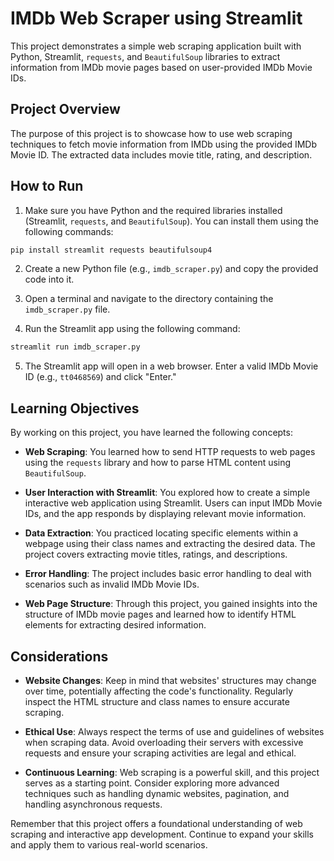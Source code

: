 # IMDb Web Scraper using Streamlit

This project demonstrates a simple web scraping application built with Python, Streamlit, `requests`, and `BeautifulSoup` libraries to extract information from IMDb movie pages based on user-provided IMDb Movie IDs.

## Project Overview

The purpose of this project is to showcase how to use web scraping techniques to fetch movie information from IMDb using the provided IMDb Movie ID. The extracted data includes movie title, rating, and description.

## How to Run

1. Make sure you have Python and the required libraries installed (Streamlit, `requests`, and `BeautifulSoup`). You can install them using the following commands:

```bash
pip install streamlit requests beautifulsoup4
```

2. Create a new Python file (e.g., `imdb_scraper.py`) and copy the provided code into it.

3. Open a terminal and navigate to the directory containing the `imdb_scraper.py` file.

4. Run the Streamlit app using the following command:

```bash
streamlit run imdb_scraper.py
```

5. The Streamlit app will open in a web browser. Enter a valid IMDb Movie ID (e.g., `tt0468569`) and click "Enter."

## Learning Objectives

By working on this project, you have learned the following concepts:

- **Web Scraping**: You learned how to send HTTP requests to web pages using the `requests` library and how to parse HTML content using `BeautifulSoup`.

- **User Interaction with Streamlit**: You explored how to create a simple interactive web application using Streamlit. Users can input IMDb Movie IDs, and the app responds by displaying relevant movie information.

- **Data Extraction**: You practiced locating specific elements within a webpage using their class names and extracting the desired data. The project covers extracting movie titles, ratings, and descriptions.

- **Error Handling**: The project includes basic error handling to deal with scenarios such as invalid IMDb Movie IDs.

- **Web Page Structure**: Through this project, you gained insights into the structure of IMDb movie pages and learned how to identify HTML elements for extracting desired information.

## Considerations

- **Website Changes**: Keep in mind that websites' structures may change over time, potentially affecting the code's functionality. Regularly inspect the HTML structure and class names to ensure accurate scraping.

- **Ethical Use**: Always respect the terms of use and guidelines of websites when scraping data. Avoid overloading their servers with excessive requests and ensure your scraping activities are legal and ethical.

- **Continuous Learning**: Web scraping is a powerful skill, and this project serves as a starting point. Consider exploring more advanced techniques such as handling dynamic websites, pagination, and handling asynchronous requests.

Remember that this project offers a foundational understanding of web scraping and interactive app development. Continue to expand your skills and apply them to various real-world scenarios.
